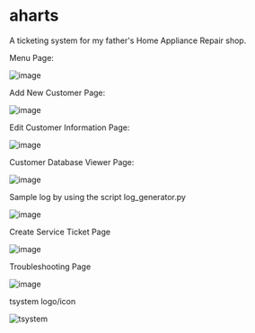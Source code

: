 # aharts
A ticketing system for my father's Home Appliance Repair shop.

Menu Page:

![image](https://github.com/GeraldTgit/aharts/assets/117510768/2c7ee228-d762-417d-b519-5006d8e04751)


Add New Customer Page:

![image](https://github.com/GeraldTgit/aharts/assets/117510768/ca7ab0de-6e0d-49b8-8804-2e982788dafe)

Edit Customer Information Page:

![image](https://github.com/GeraldTgit/aharts/assets/117510768/14c46cdd-72f0-48cb-8267-04ea5615d6d9)

Customer Database Viewer Page:

![image](https://github.com/GeraldTgit/aharts/assets/117510768/61a7e771-7413-464f-aba4-54e26f284d24)

Sample log by using the script log_generator.py

![image](https://github.com/GeraldTgit/aharts/assets/117510768/95e5bb88-585f-4d83-be26-32a1588ab3df)

Create Service Ticket Page

![image](https://github.com/GeraldTgit/aharts/assets/117510768/c98af24d-48e0-4e26-bf4e-f10429a66e87)

Troubleshooting Page

![image](https://github.com/GeraldTgit/aharts/assets/117510768/4c1f2b11-25a5-4cf9-9ed6-0429991722f3)

tsystem logo/icon

![tsystem](https://github.com/GeraldTgit/aharts/assets/117510768/ee103caf-a233-43b4-9091-3b433af06088)

